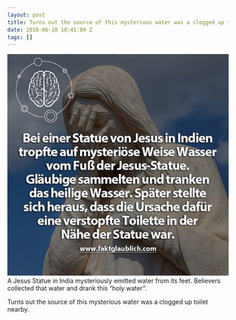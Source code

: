 ```yaml
---
layout: post
title: Turns out the source of this mysterious water was a clogged up toilet nearby.
date: 2016-06-10 10:41:09 Z
tags: []
---
```

![](/media/2016/06/145702606889.jpg)
A Jesus Statue in India mysteriously emitted water from its feet. Believers collected that water and drank this “holy water”.

Turns out the source of this mysterious water was a clogged up toilet nearby.

